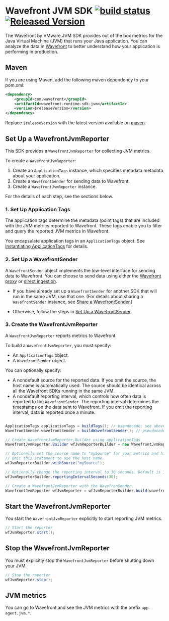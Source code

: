 # Wavefront JVM SDK [![build status][ci-img]][ci] [![Released Version][maven-img]][maven]

The Wavefront by VMware JVM SDK provides out of the box metrics for the Java Virtual Machine (JVM) that runs your Java application. You can analyze the data in [Wavefront](https://www.wavefront.com) to better understand how your application is performing in production.

## Maven
If you are using Maven, add the following maven dependency to your pom.xml:
```xml
<dependency>
    <groupId>com.wavefront</groupId>
    <artifactId>wavefront-runtime-sdk-jvm</artifactId>
    <version>$releaseVersion</version>
</dependency>
```

Replace `$releaseVersion` with the latest version available on [maven](http://search.maven.org/#search%7Cga%7C1%7Cwavefront-runtime-sdk-jvm).

## Set Up a WavefrontJvmReporter
This SDK provides a `WavefrontJvmReporter` for collecting JVM metrics.

To create a `WavefrontJvmReporter`:
1. Create an `ApplicationTags` instance, which specifies metadata metadata about your application.
2. Create a `WavefrontSender` for sending data to Wavefront.
3. Create a `WavefrontJvmReporter` instance.

For the details of each step, see the sections below.

### 1. Set Up Application Tags

The application tags determine the metadata (point tags) that are included with the JVM metrics reported to Wavefront. These tags enable you to filter and query the reported JVM metrics in Wavefront.

You encapsulate application tags in an `ApplicationTags` object.
See [Instantiating ApplicationTags](https://github.com/wavefrontHQ/wavefront-sdk-java/blob/master/docs/apptags.md) for details.

### 2. Set Up a WavefrontSender

A `WavefrontSender` object implements the low-level interface for sending data to Wavefront. You can choose to send data using either the [Wavefront proxy](https://docs.wavefront.com/proxies.html) or [direct ingestion](https://docs.wavefront.com/direct_ingestion.html).

* If you have already set up a `WavefrontSender` for another SDK that will run in the same JVM, use that one.  (For details about sharing a `WavefrontSender` instance, see [Share a WavefrontSender](https://github.com/wavefrontHQ/wavefront-sdk-java/blob/master/docs/sender.md#share-a-wavefrontsender).)

* Otherwise, follow the steps in [Set Up a WavefrontSender](https://github.com/wavefrontHQ/wavefront-sdk-java/blob/master/docs/sender.md#set-up-a-wavefrontsender).


### 3. Create the WavefrontJvmReporter
A `WavefrontJvmReporter` reports metrics to Wavefront.

To build a `WavefrontJvmReporter`, you must specify:
* An `ApplicationTags` object.
* A `WavefrontSender` object.

You can optionally specify:
* A nondefault source for the reported data. If you omit the source, the host name is automatically used. The source should be identical across all the Wavefront SDKs running in the same JVM.
* A nondefault reporting interval, which controls how often data is reported to the `WavefrontSender`. The reporting interval determines the timestamps on the data sent to Wavefront. If you omit the reporting interval, data is reported once a minute.

```java

ApplicationTags applicationTags = buildTags(); // pseudocode; see above
WavefrontSender wavefrontSender = buildWavefrontSender(); // pseudocode; see above

// Create WavefrontJvmReporter.Builder using applicationTags
WavefrontJvmReporter.Builder wfJvmReporterBuilder = new WavefrontJvmReporter.Builder(applicationTags);

// Optionally set the source name to "mySource" for your metrics and histograms.
// Omit this statement to use the host name.
wfJvmReporterBuilder.withSource("mySource");

// Optionally change the reporting interval to 30 seconds. Default is 1 minute.
wfJvmReporterBuilder.reportingIntervalSeconds(30);

// Create a WavefrontJvmReporter with the WavefronSender.
WavefrontJvmReporter wfJvmReporter = wfJvmReporterBuilder.build(wavefrontSender);
```

## Start the WavefrontJvmReporter
You start the `WavefrontJvmReporter` explicitly to start reporting JVM metrics.

```java
// Start the reporter
wfJvmReporter.start();
```

## Stop the WavefrontJvmReporter
You must explicitly stop the `WavefrontJvmReporter` before shutting down your JVM.

```java
// Stop the reporter
wfJvmReporter.stop();
```

## JVM metrics

You can go to Wavefront and see the JVM metrics with the prefix `app-agent.jvm.*`.

[ci-img]: https://travis-ci.com/wavefrontHQ/wavefront-runtime-sdk-jvm.svg?branch=master
[ci]: https://travis-ci.com/wavefrontHQ/wavefront-runtime-sdk-jvm
[maven-img]: https://img.shields.io/maven-central/v/com.wavefront/wavefront-runtime-sdk-jvm.svg?maxAge=604800
[maven]: http://search.maven.org/#search%7Cga%7C1%7Cwavefront-runtime-sdk-jvm
